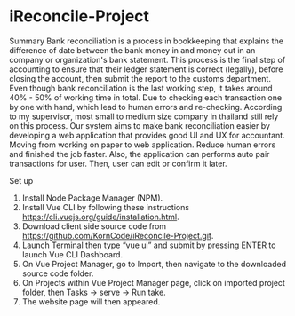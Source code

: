 # iReconcile-Project
Summary
Bank reconciliation is a process in bookkeeping that explains the difference of date between the bank money in and money out in an company or organization's bank statement. This process is the final step of accounting to ensure that their ledger statement is correct (legally), before closing the account, then submit the report to the customs department. Even though bank reconciliation is the last working step, it takes around 40% - 50% of working time in total. Due to checking each transaction one by one with hand, which lead to human errors and re-checking. According to my supervisor, most small to medium size company in thailand still rely on this process.
Our system aims to make bank reconciliation easier by developing a web application that provides good UI and UX for accountant. Moving from working on paper to web application. Reduce human errors and finished the job faster. Also, the application can performs auto pair transactions for user. Then, user can edit or confirm it later.

Set up
1. Install Node Package Manager (NPM).
2. Install Vue CLI by following these instructions https://cli.vuejs.org/guide/installation.html.
3. Download client side source code from https://github.com/KornCode/iReconcile-Project.git.
4. Launch Terminal then type “vue ui” and submit by pressing ENTER to launch Vue CLI Dashboard.
5. On Vue Project Manager, go to Import, then navigate to the downloaded source code folder.
6. On Projects within Vue Project Manager page, click on imported project folder, then Tasks → serve → Run take.
7. The website page will then appeared.

